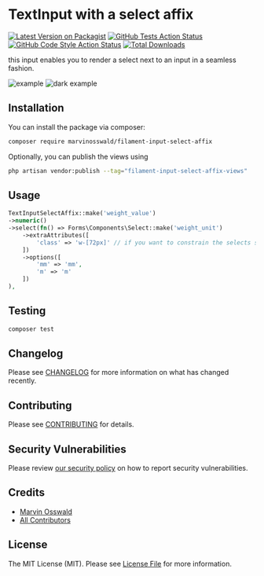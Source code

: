 # TextInput with a select affix

[![Latest Version on Packagist](https://img.shields.io/packagist/v/marvinosswald/filament-input-select-affix.svg?style=flat-square)](https://packagist.org/packages/marvinosswald/filament-input-select-affix)
[![GitHub Tests Action Status](https://img.shields.io/github/workflow/status/marvinosswald/filament-input-select-affix/run-tests?label=tests)](https://github.com/marvinosswald/filament-input-select-affix/actions?query=workflow%3Arun-tests+branch%3Amain)
[![GitHub Code Style Action Status](https://img.shields.io/github/workflow/status/marvinosswald/filament-input-select-affix/Check%20&%20fix%20styling?label=code%20style)](https://github.com/marvinosswald/filament-input-select-affix/actions?query=workflow%3A"Check+%26+fix+styling"+branch%3Amain)
[![Total Downloads](https://img.shields.io/packagist/dt/marvinosswald/filament-input-select-affix.svg?style=flat-square)](https://packagist.org/packages/marvinosswald/filament-input-select-affix)



this input enables you to render a select next to an input in a seamless fashion.

![example](https://github.com/marvinosswald/filament-input-select-affix/blob/main/.github/images/example.png?raw=true)
![dark example](https://github.com/marvinosswald/filament-input-select-affix/blob/main/.github/images/example_dark.png?raw=true)


## Installation

You can install the package via composer:

```bash
composer require marvinosswald/filament-input-select-affix
```

Optionally, you can publish the views using

```bash
php artisan vendor:publish --tag="filament-input-select-affix-views"
```

## Usage

```php
TextInputSelectAffix::make('weight_value')
->numeric()
->select(fn() => Forms\Components\Select::make('weight_unit')
    ->extraAttributes([
        'class' => 'w-[72px]' // if you want to constrain the selects size, depending on your usecase
    ])
    ->options([
        'mm' => 'mm',
        'm' => 'm'
    ])
),
```

## Testing

```bash
composer test
```

## Changelog

Please see [CHANGELOG](CHANGELOG.md) for more information on what has changed recently.

## Contributing

Please see [CONTRIBUTING](.github/CONTRIBUTING.md) for details.

## Security Vulnerabilities

Please review [our security policy](../../security/policy) on how to report security vulnerabilities.

## Credits

- [Marvin Osswald](https://github.com/marvinosswald)
- [All Contributors](../../contributors)

## License

The MIT License (MIT). Please see [License File](LICENSE.md) for more information.
